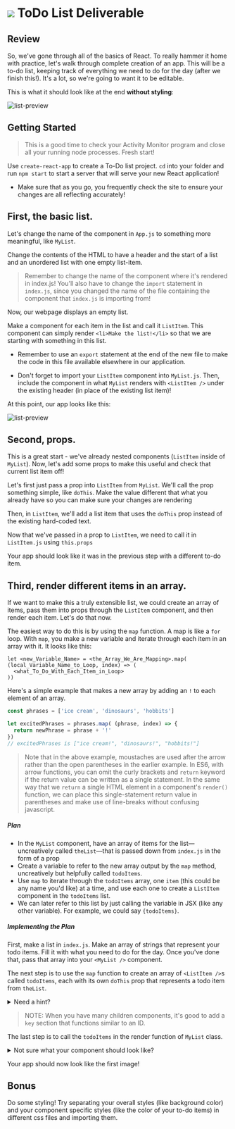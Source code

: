 # ![](https://ga-dash.s3.amazonaws.com/production/assets/logo-9f88ae6c9c3871690e33280fcf557f33.png) ToDo List Deliverable

## Review


So, we've gone through all of the basics of React. To really hammer it home with practice, let's walk through complete creation of an app. This will be a to-do list, keeping track of everything we need to do for the day (after we finish this!). It's a lot, so we're going to want it to be editable.

This is what it should look like at the end **without styling**:

![list-preview](https://github.com/WDI-SEA/react_state_exercises_global/blob/master/images/todo-list-3.png)


## Getting Started

> This is a good time to check your Activity Monitor program and close all your running node processes. Fresh start!

Use `create-react-app` to create a To-Do list project. `cd` into your folder and run `npm start` to start a server that will serve your new React application!

* Make sure that as you go, you frequently check the site to ensure your changes are all reflecting accurately!

## First, the basic list.

Let's change the name of the component in `App.js` to something more meaningful, like `MyList`.

Change the contents of the HTML to have a header and the start of a list and an unordered list with one empty list-item.

> Remember to change the name of the component where it's rendered in index.js! You'll also have to change the `import` statement in `index.js`, since you changed the name of the file containing the component that `index.js` is importing from!

Now, our webpage displays an empty list.

Make a component for each item in the list and call it `ListItem`. This component can simply render  `<li>Make the list!</li>` so that we are starting with something in this list.

* Remember to use an `export` statement at the end of the new file to make the code in this file available elsewhere in our application.

* Don't forget to import your `ListItem` component into `MyList.js`.  Then, include the component in what `MyList` renders with `<ListItem />` under the existing header (in place of the existing list item)!


At this point, our app looks like this:

![list-preview](https://github.com/WDI-SEA/react_state_exercises_global/blob/master/images/todo-list-1.png)


## Second, props.

This is a great start - we've already nested components (`ListItem` inside of `MyList`). Now, let's add some props to make this useful and check that current list item off!

Let's first just pass a prop into `ListItem` from `MyList`. We'll call the prop something simple, like `doThis`. 
Make the value different that what you already have so you can make sure your changes are rendering

Then, in `ListItem`, we'll add a list item that uses the `doThis` prop instead of the existing hard-coded text.

Now that we've passed in a prop to `ListItem`, we need to call it in `ListItem.js` using `this.props`

Your app should look like it was in the previous step with a different to-do item.


## Third, render different items in an array.

If we want to make this a truly extensible list, we could create an array of items, pass them into props through the `ListItem` component, and then render each item. Let's do that now.

The easiest way to do this is by using the `map` function. A map is like a `for` loop. With `map`, you make a new variable and iterate through each item in an array with it. It looks like this:


```
let <new_Variable_Name> = <the_Array_We_Are_Mapping>.map( (local_Variable_Name_to_Loop, index) => (
  <what_To_Do_With_Each_Item_in_Loop>
))
```

Here's a simple example that makes a new array by adding an `!` to each element of an array.

```js
const phrases = ['ice cream', 'dinosaurs', 'hobbits']

let excitedPhrases = phrases.map( (phrase, index) => {
  return newPhrase = phrase + '!'
})
// excitedPhrases is ["ice cream!", "dinosaurs!", "hobbits!"]
```

> Note that in the above example, moustaches are used after the arrow rather than the open parentheses in the earlier example.
In ES6, with arrow functions, you can omit the curly brackets and `return` keyword if the return value can be written as a single statement. In the same way that we `return` a single HTML element in a component's `render()` function, we can place this single-statement return value in parentheses and make use of line-breaks without confusing javascript.

##### Plan

* In the `MyList` component, have an array of items for the list—uncreatively called `theList`—that is passed down from `index.js` in the form of a prop
* Create a variable to refer to the new array output by the `map` method, uncreatively but helpfully called `todoItems`.
* Use `map` to iterate through the `todoItems` array, one `item` (this could be any name you'd like) at a time, and use each one to create a `ListItem` component in the `todoItems` list.
* We can later refer to this list by just calling the variable in JSX (like any other variable).  For example, we could say  `{todoItems}`.

##### Implementing the Plan

First, make a list in `index.js`. Make an array of strings that represent your todo items. 
Fill it with what you need to do for the day. Once you've done that, pass that array into your
`<MyList />` component.

The next step is to use the `map` function to create an array of `<ListItem />`s called `todoItems`, each with 
its own `doThis` prop that represents a todo item from `theList`.

<details>
  <summary>Need a hint?</summary>
  
  Here a `map` function call that will create a new array filled with components
  ```jsx
  let iceCreamFlavors = flavorsArray.map((flavorName, index) => (
    <IceCream flavor={flavorName} key={'flavor'+index} />
  ))
  ```
</details>

> NOTE: When you have many children components, it's good to add a `key` section that functions similar to an ID. 

The last step is to call the `todoItems` in the render function of `MyList` class.

<details>
  <summary>Not sure what your component should look like?</summary>
  
  ```jsx
  class MyList extends Component {
    render() {
      let todoItems = this.props.theList.map((item, index) => (
        <ListItem doThis={item} key={'todo' + index} />
      ))

      return (
        <div>
          <h1>Things I should stop procrastinating:</h1>
          <ul>
            {todoItems}
          </ul>
        </div>
      )
    }
  }
  ```
</details>

Your app should now look like the first image!

## Bonus

Do some styling! Try separating your overall styles (like background color) and your component specific styles (like the color of your to-do items) in different css files and importing them.
